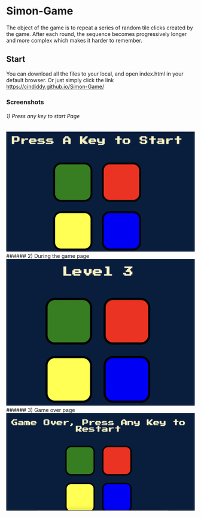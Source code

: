 # Simon-Game
The object of the game is to repeat a series of random tile clicks created by the game. After each round, the sequence becomes progressively longer and more complex which makes it harder to remember.

## Start
You can download all the files to your local, and open index.html in your default browser. Or just simply click the link https://cindiddy.github.io/Simon-Game/

### Screenshots
###### 1) Press any key to start Page
<img src="imgs/1.png">
###### 2) During the game page
<img src="imgs/2.png">
###### 3) Game over page
<img src="imgs/4.png">
